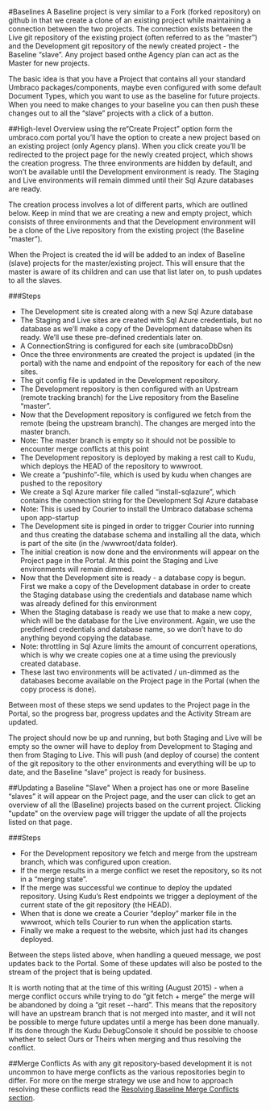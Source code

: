 #Baselines
A Baseline project is very similar to a Fork (forked repository) on github in that we create a clone of an existing project while maintaining a connection between the two projects. The connection exists between the Live git repository of the existing project (often referred to as the “master”) and the Development git repository of the newly created project - the Baseline “slave”.
Any project based onthe Agency plan can act as the Master for new projects.

The basic idea is that you have a Project that contains all your standard Umbraco packages/components, maybe even configured with some default Document Types, which you want to use as the baseline for future projects. When you need to make changes to your baseline you can then push these changes out to all the “slave” projects with a click of a button.

##High-level Overview
using the re“Create Project” option form the umbraco.com portal you’ll have the option to create a new project based on an existing project (only Agency plans).  When you click create you’ll be redirected to the project page for the newly created project, which shows the creation progress. The three environments are hidden by default, and won’t be available until the Development environment is ready. The Staging and Live environments will remain dimmed until their Sql Azure databases are ready.

The creation process involves a lot of different parts, which are outlined below. Keep in mind that we are creating a new and empty project, which consists of three environments and that the Development environment will be a clone of the Live repository from the existing project (the Baseline “master”).

When the Project is created the id will be added to an index of Baseline (slave) projects for the master/existing project. This will ensure that the master is aware of its children and can use that list later on, to push updates to all the slaves.

###Steps
* The Development site is created along with a new Sql Azure database
* The Staging and Live sites are created with Sql Azure credentials, but no database as we’ll make a copy of the Development database when its ready. We’ll use these pre-defined credentials later on.
* A ConnectionString is configured for each site (umbracoDbDsn)
* Once the three environments are created the project is updated (in the portal) with the name and endpoint of the repository for each of the new sites.
* The git config file is updated in the Development repository.
* The Development repository is then configured with an Upstream (remote tracking branch) for the Live repository from the Baseline “master”.
* Now that the Development repository is configured we fetch from the remote (being the upstream branch). The changes are merged into the master branch.
* Note: The master branch is empty so it should not be possible to encounter merge conflicts at this point
* The Development repository is deployed by making a rest call to Kudu, which deploys the HEAD of the repository to wwwroot.
* We create a “pushinfo”-file, which is used by kudu when changes are pushed to the repository
* We create a Sql Azure marker file called “install-sqlazure”, which contains the connection string for the Development Sql Azure database
* Note: This is used by Courier to install the Umbraco database schema upon app-startup
* The Development site is pinged in order to trigger Courier into running and thus creating the database schema and installing all the data, which is part of the site (in the /wwwroot/data folder).
* The initial creation is now done and the environments will appear on the Project page in the Portal. At this point the Staging and Live environments will remain dimmed.
* Now that the Development site is ready - a database copy is begun. First we make a copy of the Development database in order to create the Staging database using the credentials and database name which was already defined for this environment
* When the Staging database is ready we use that to make a new copy, which will be the database for the Live environment. Again, we use the predefined credentials and database name, so we don’t have to do anything beyond copying the database.
* Note: throttling in Sql Azure limits the amount of concurrent operations, which is why we create copies one at a time using the previously created database.
* These last two environments will be activated / un-dimmed as the databases become available on the Project page in the Portal (when the copy process is done).

Between most of these steps we send updates to the Project page in the Portal, so the progress bar, progress updates and the Activity Stream are updated.

The project should now be up and running, but both Staging and Live will be empty so the owner will have to deploy from Development to Staging and then from Staging to Live. This will push (and deploy of course) the content of the git repository to the other environments and everything will be up to date, and the Baseline “slave” project is ready for business.

##Updating a Baseline "Slave" 
When a project has one or more Baseline “slaves” it will appear on the Project page, and the user can click to get an overview of all the (Baseline) projects based on the current project.
Clicking "update" on the overview page will trigger the update of all the projects listed on that page. 

###Steps
* For the Development repository we fetch and merge from the upstream branch, which was configured upon creation.
* If the merge results in a merge conflict we reset the repository, so its not in a “merging state”.
* If the merge was successful we continue to deploy the updated repository. Using Kudu’s Rest endpoints we trigger a deployment of the current state of the git repository (the HEAD).
* When that is done we create a Courier “deploy” marker file in the wwwroot, which tells Courier to run when the application starts.
* Finally we make a request to the website, which just had its changes deployed.

Between the steps listed above, when handling a queued message, we post updates back to the Portal. Some of these updates will also be posted to the stream of the project that is being updated.

It is worth noting that at the time of this writing (August 2015) - when a merge conflict occurs while trying to do “git fetch + merge” the merge will be abandoned by doing a “git reset --hard”. This means that the repository will have an upstream branch that is not merged into master, and it will not be possible to merge future updates until a merge has been done manually. If its done through the Kudu DebugConsole it should be possible to choose whether to select Ours or Theirs when merging and thus resolving the conflict.

##Merge Conflicts
As with any git repository-based development it is not uncommon to have merge conflicts as the various repositories begin to differ.  For more on the merge strategy we use and how to approach resolving these conflicts read the [Resolving Baseline Merge Conflicts section](baseline-merge-conflict.md).
